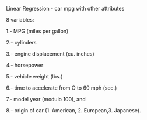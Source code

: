Linear Regression - car mpg with other attributes

8 variables:

1.- MPG (miles per gallon)

2.- cylinders

3.- engine displacement (cu. inches)

4.- horsepower

5.- vehicle weight (lbs.)

6.- time to accelerate from O to 60 mph (sec.)

7.- model year (modulo 100), and

8.- origin of car (1. American, 2. European,3. Japanese).
